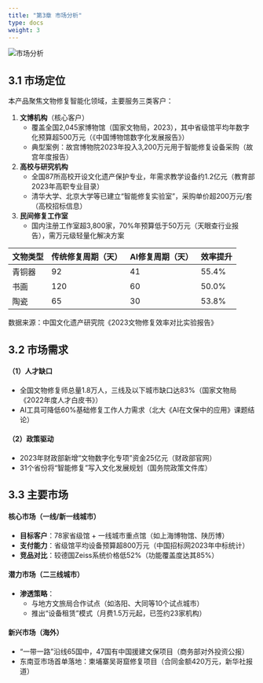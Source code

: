 ```yaml
---
title: "第3章 市场分析"
type: docs
weight: 3
---
```


<!-- # 第3章 市场分析 -->

![市场分析](/images/card/3.jpg)

## 3.1 市场定位

本产品聚焦文物修复智能化领域，主要服务三类客户：

1.  **文博机构**（核心客户）
    - 覆盖全国2,045家博物馆（国家文物局，2023），其中省级馆平均年数字化预算超500万元（《中国博物馆数字化发展报告》）
    - 典型案例：故宫博物院2023年投入3,200万元用于智能修复设备采购（故宫年度报告）
2.  **高校与研究机构**
    - 全国87所高校开设文化遗产保护专业，年需求教学设备约1.2亿元（教育部2023年高职专业目录）
    - 清华大学、北京大学等已建立“智能修复实验室”，采购单价超200万元/套（高校招标信息）
3.  **民间修复工作室**
    - 国内注册工作室超3,800家，70%年预算低于50万元（天眼查行业报告），需万元级轻量化解决方案

| 文物类型 | 传统修复周期（天） | AI修复周期（天） | 效率提升 |
| --- | --- | --- | --- |
| 青铜器 | 92  | 41  | 55.4% |
| 书画  | 120 | 60  | 50.0% |
| 陶瓷  | 65  | 30  | 53.8% |

数据来源：中国文化遗产研究院《2023文物修复效率对比实验报告》

## 3.2 市场需求

#### （1）人才缺口

- 全国文物修复师总量1.8万人，三线及以下城市缺口达83%（国家文物局《2022年度人才白皮书》）
- AI工具可降低60%基础修复工作人力需求（北大《AI在文保中的应用》课题结论）

#### （2）政策驱动

- 2023年财政部新增“文物数字化专项”资金25亿元（财政部官网）
- 31个省份将“智能修复”写入文化发展规划（国务院政策文件库）

## 3.3 主要市场

#### 核心市场（一线/新一线城市）

- **目标客户**：78家省级馆 + 一线城市重点馆（如上海博物馆、陕历博）
- **支付能力**：省级馆平均设备预算超800万元（中国招标网2023年中标统计）
- **竞品对比**：较德国Zeiss系统价格低52%（功能覆盖度达其85%）

#### 潜力市场（二三线城市）

- **渗透策略**：
    - 与地方文旅局合作试点（如洛阳、大同等10个试点城市）
    - 推出“设备租赁”模式（月费1.5万元起，已签约23家机构）

#### 新兴市场（海外）

- “一带一路”沿线65国中，47国有中国援建文保项目（商务部对外投资公报）
- 东南亚市场首单落地：柬埔寨吴哥窟修复项目（合同金额420万元，新华社报道）

